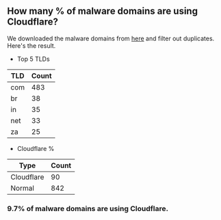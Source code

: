 ## How many % of malware domains are using Cloudflare?


We downloaded the malware domains from [here](https://urlhaus.abuse.ch) and filter out duplicates.
Here's the result.


[//]: # (start replacement)


- Top 5 TLDs

| TLD | Count |
| --- | --- |
| com | 483 |
| br | 38 |
| in | 35 |
| net | 33 |
| za | 25 |


- Cloudflare %

| Type | Count |
| --- | --- |
| Cloudflare | 90 |
| Normal | 842 |


### 9.7% of malware domains are using Cloudflare.